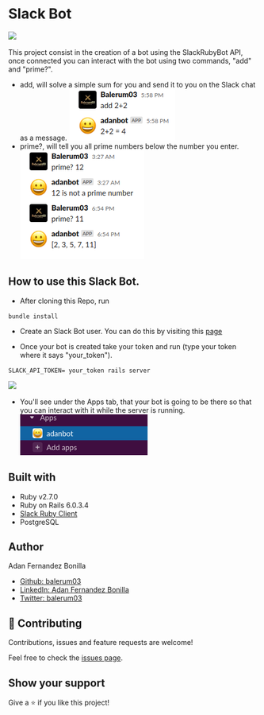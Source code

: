 # Slack Bot
![](https://raw.githubusercontent.com/slack-ruby/slack-ruby-client/master/slack.png)

This project consist in the creation of a bot using the SlackRubyBot API, once connected you can interact with the bot using two commands, "add" and "prime?".
- add, will solve a simple sum for you and send it to you on the Slack chat as a message.
![](docs/add_message.png)
- prime?, will tell you all prime numbers below the number you enter.
![](docs/prime_message.png)

## How to use this Slack Bot.
* After cloning this Repo, run
```
bundle install
```
* Create an Slack Bot user.
  You can do this by visiting this [page](https://slack.com/services/new/bot)

* Once your bot is created take your token and run (type your token where it says "your_token").

```
SLACK_API_TOKEN= your_token rails server
```
![](bot_token.png)

* You'll see under the Apps tab, that your bot is going to be there so that you can interact with it while the server is running.
  ![](docs/apps_tab.png)

 ## Built with
 - Ruby v2.7.0
 - Ruby on Rails 6.0.3.4
 - [Slack Ruby Client](https://github.com/slack-ruby/slack-ruby-client#create-a-new-bot-integration)
 - PostgreSQL


## Author
Adan Fernandez Bonilla

- [Github: balerum03](https://github.com/balerum03)
- [LinkedIn: Adan Fernandez Bonilla](https://www.linkedin.com/in/adan-fernandez-bonilla/)
- [Twitter: balerum03](https://twitter.com/balerum03)

## 🤝 Contributing

Contributions, issues and feature requests are welcome!

Feel free to check the [issues page](issues/).

## Show your support

Give a ⭐️ if you like this project!
